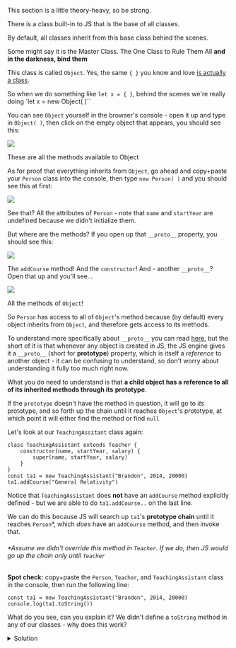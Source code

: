 
This section is a little theory-heavy, so be strong.

There is a class built-in to JS that is the base of all classes.

By default, all classes inherit from this base class behind the scenes.

Some might say it is the Master Class. The One Class to Rule Them All **and in the darkness, bind them**

This class is called `Object`. Yes, the same ``{ }`` you know and love [is actually a class](https://www.youtube.com/watch?v=cphNpqKpKc4).

So when we do something like `let x = { }`, behind the scenes we're really doing `let x = new Object( )``

  

You can see `Object` yourself in the browser's console - open it up and type in `Object( )`, then click on the empty object that appears, you should see this:

![](https://s3-us-west-2.amazonaws.com/learn-app/lesson-images/oop-base-object.PNG)

These are all the methods available to Object

  

As for proof that everything inherits from `Object`, go ahead and copy+paste your `Person` class into the console, then type `new Person( )` and you should see this at first:

![](https://s3-us-west-2.amazonaws.com/learn-app/lesson-images/oop-person-proto.PNG)

  

See that? All the attributes of `Person` - note that `name` and `startYear` are undefined because we didn't initialize them.

  

But where are the methods? If you open up that `__proto__` property, you should see this:

![](https://s3-us-west-2.amazonaws.com/learn-app/lesson-images/oop-person-proto-open.PNG)

  

The `addCourse` method! And the `constructor`! And - another `__proto__`? Open that up and you'll see...

![](https://s3-us-west-2.amazonaws.com/learn-app/lesson-images/oop-person-proto-proto-open.PNG)

  

All the methods of `Object`!

So `Person` has access to all of `Object`'s method because (by default) every object inherits from `Object`, and therefore gets access to its methods.

  

To understand more specifically about `__proto__` you can read [here](https://medium.freecodecamp.org/prototype-in-js-busted-5547ec68872), but the short of it is that whenever any object is created in JS, the JS engine gives it a `__proto__` (short for **prototype**) property, which is itself a _reference_ to another object - it can be confusing to understand, so don't worry about understanding it fully too much right now.

  

What you do need to understand is that **a child object has a reference to all of its inherited methods through its** **prototype**.

  

If the `prototype` doesn't have the method in question, it will go to _its_ prototype, and so forth up the chain until it reaches `Object`'s prototype, at which point it will either find the method or find `null`

  

Let's look at our `TeachingAssitant` class again:
```
class TeachingAssistant extends Teacher {
    constructor(name, startYear, salary) {
        super(name, startYear, salary)
    }
}
const ta1 = new TeachingAssistant("Brandon", 2014, 20000)
ta1.addCourse("General Relativity")
```
  

Notice that `TeachingAssistant` does **not** have an `addCourse` method explicitly defined - but we are able to do `ta1.addCourse..` on the last line.

  

We can do this because JS will search up `ta1`'s **prototype chain** until it reaches `Person`*, which _does_ have an `addCourse` method, and then invoke that.

###### *Assume we _didn't_ override this method in `Teacher`. If we do, then JS would go up the chain only until `Teacher`

  

**Spot check:** copy+paste the `Person`, `Teacher`, and `TeachingAssistant` class in the console, then run the following line:
```
const ta1 = new TeachingAssistant("Brandon", 2014, 20000)
console.log(ta1.toString())
```
  

What do you see, can you explain it? We didn't define a `toString` method in any of our classes - why does this work?

<details><summary>Solution</summary>
  
It works because `toString` is a method of the `Object` class.
  
Because `TeachingAssistant` inherits from `Teacher`, `Teacher` inherits from `Person`, and `Person` inherits from `Object` (by default), and because all inherited methods are passed down through `__proto__`, `TeachingAssistant` has access to `toString`


</details>  

